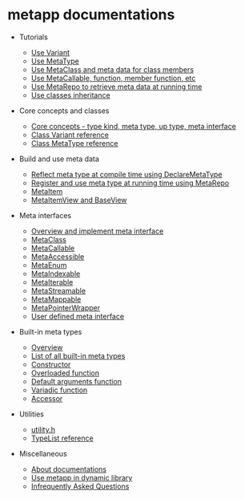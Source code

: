 [//]: # (Auto generated file, don't modify this file.)

# metapp documentations

- Tutorials
  - [Use Variant](tutorial/tutorial_variant.md)
  - [Use MetaType](tutorial/tutorial_metatype.md)
  - [Use MetaClass and meta data for class members](tutorial/tutorial_metaclass.md)
  - [Use MetaCallable, function, member function, etc](tutorial/tutorial_callable.md)
  - [Use MetaRepo to retrieve meta data at running time](tutorial/tutorial_metarepo.md)
  - [Use classes inheritance](tutorial/tutorial_metaclass_inheritance.md)

- Core concepts and classes
  - [Core concepts - type kind, meta type, up type, meta interface](core_concepts.md)
  - [Class Variant reference](variant.md)
  - [Class MetaType reference](metatype.md)

- Build and use meta data
  - [Reflect meta type at compile time using DeclareMetaType](declaremetatype.md)
  - [Register and use meta type at running time using MetaRepo](metarepo.md)
  - [MetaItem](metaitem.md)
  - [MetaItemView and BaseView](views.md)

- Meta interfaces
  - [Overview and implement meta interface](meta_interface_overview.md)
  - [MetaClass](interfaces/metaclass.md)
  - [MetaCallable](interfaces/metacallable.md)
  - [MetaAccessible](interfaces/metaaccessible.md)
  - [MetaEnum](interfaces/metaenum.md)
  - [MetaIndexable](interfaces/metaindexable.md)
  - [MetaIterable](interfaces/metaiterable.md)
  - [MetaStreamable](interfaces/metastreamable.md)
  - [MetaMappable](interfaces/metamappable.md)
  - [MetaPointerWrapper](interfaces/metapointerwrapper.md)
  - [User defined meta interface](interfaces/metauser.md)

- Built-in meta types
  - [Overview](metatypes/overview_metatypes.md)
  - [List of all built-in meta types](metatypes/list_all.md)
  - [Constructor](metatypes/constructor.md)
  - [Overloaded function](metatypes/overloaded_function.md)
  - [Default arguments function](metatypes/default_args_function.md)
  - [Variadic function](metatypes/variadic_function.md)
  - [Accessor](metatypes/accessor.md)

- Utilities
  - [utility.h](utilities/utility.md)
  - [TypeList reference](utilities/typelist.md)

- Miscellaneous
  - [About documentations](about_document.md)
  - [Use metapp in dynamic library](dynamic_library.md)
  - [Infrequently Asked Questions](faq.md)

